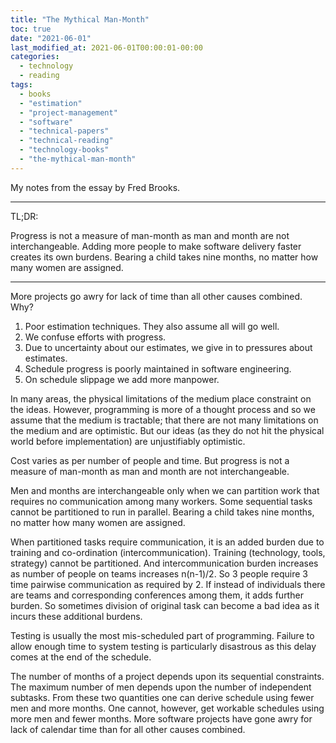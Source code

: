 ```yaml
---
title: "The Mythical Man-Month"
toc: true
date: "2021-06-01"
last_modified_at: 2021-06-01T00:00:01-00:00
categories:
  - technology
  - reading
tags: 
  - books
  - "estimation"
  - "project-management"
  - "software"
  - "technical-papers"
  - "technical-reading"
  - "technology-books"
  - "the-mythical-man-month"
---
```


My notes from the essay by Fred Brooks.

* * *

TL;DR:

Progress is not a measure of man-month as man and month are not interchangeable. Adding more people to make software delivery faster creates its own burdens. Bearing a child takes nine months, no matter how many women are assigned.

* * *

More projects go awry for lack of time than all other causes combined. Why?

1. Poor estimation techniques. They also assume all will go well.
2. We confuse efforts with progress.
3. Due to uncertainty about our estimates, we give in to pressures about estimates.
4. Schedule progress is poorly maintained in software engineering.
5. On schedule slippage we add more manpower.

In many areas, the physical limitations of the medium place constraint on the ideas. However, programming is more of a thought process and so we assume that the medium is tractable; that there are not many limitations on the medium and are optimistic. But our ideas (as they do not hit the physical world before implementation) are unjustifiably optimistic.

Cost varies as per number of people and time. But progress is not a measure of man-month as man and month are not interchangeable.

Men and months are interchangeable only when we can partition work that requires no communication among many workers. Some sequential tasks cannot be partitioned to run in parallel. Bearing a child takes nine months, no matter how many women are assigned.

When partitioned tasks require communication, it is an added burden due to training and co-ordination (intercommunication). Training (technology, tools, strategy) cannot be partitioned. And intercommunication burden increases as number of people on teams increases n(n-1)/2. So 3 people require 3 time pairwise communication as required by 2. If instead of individuals there are teams and corresponding conferences among them, it adds further burden. So sometimes division of original task can become a bad idea as it incurs these additional burdens.

Testing is usually the most mis-scheduled part of programming. Failure to allow enough time to system testing is particularly disastrous as this delay comes at the end of the schedule.

The number of months of a project depends upon its sequential constraints. The maximum number of men depends upon the number of independent subtasks. From these two quantities one can derive schedule using fewer men and more months. One cannot, however, get workable schedules using more men and fewer months. More software projects have gone awry for lack of calendar time than for all other causes combined.
